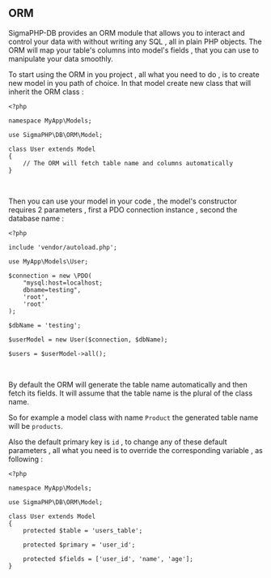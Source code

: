 ## ORM

SigmaPHP-DB provides an ORM module that allows you to interact and control your data with without writing any SQL , all in plain PHP objects. The ORM will map your table's columns into model's fields , that you can use to manipulate your data smoothly.

To start using the ORM in you project , all what you need to do , is to create new model in you path of choice. In that model create new class that will inherit the ORM class :

```
<?php

namespace MyApp\Models;

use SigmaPHP\DB\ORM\Model;

class User extends Model
{
    // The ORM will fetch table name and columns automatically
}

```
<br>

Then you can use your model in your code , the model's constructor requires 2 parameters , first a PDO connection instance , second the database name :

```
<?php

include 'vendor/autoload.php';

use MyApp\Models\User;

$connection = new \PDO(
    "mysql:host=localhost;
    dbname=testing",
    'root',
    'root'
);

$dbName = 'testing';

$userModel = new User($connection, $dbName);

$users = $userModel->all();
```
<br>

By default the ORM will generate the table name automatically and then fetch its fields. It will assume that the table name is the plural of the class name. 

So for example a model class with name `Product` the generated table name will be `products`.

Also the default primary key is `id` , to change any of these default parameters , all what you need is to override the corresponding variable , as following :

```
<?php

namespace MyApp\Models;

use SigmaPHP\DB\ORM\Model;

class User extends Model
{
    protected $table = 'users_table';

    protected $primary = 'user_id';

    protected $fields = ['user_id', 'name', 'age'];
}

```
<br>